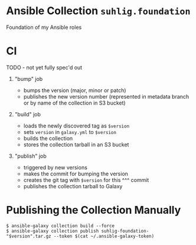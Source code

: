 # Ansible Collection `suhlig.foundation`

Foundation of my Ansible roles

# CI

TODO - not yet fully spec'd out

1. "bump" job

    - bumps the version (major, minor or patch)
    - publishes the new version number (represented in metadata branch or by name of the collection in S3 bucket)

1. "build" job

    - loads the newly discovered tag as `$version`
    - sets `version` in `galaxy.yml` to `$version`
    - builds the collection
    - stores the collection tarball in an S3 bucket

1. "publish" job

    - triggered by new versions
    - makes the commit for bumping the version
    - creates the git tag with `$version` for this ^^^ commit
    - publishes the collection tarball to Galaxy

# Publishing the Collection Manually

```command
$ ansible-galaxy collection build --force
$ ansible-galaxy collection publish suhlig-foundation-"$version".tar.gz --token $(cat ~/.ansible-galaxy-token)
```
